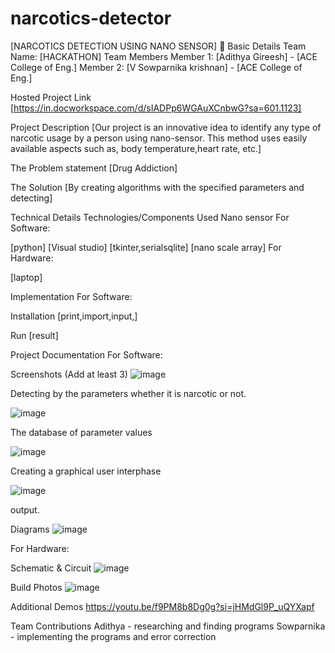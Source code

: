 # narcotics-detector
[NARCOTICS DETECTION USING NANO SENSOR] 🎯
Basic Details
Team Name: [HACKATHON]
Team Members
Member 1: [Adithya Gireesh] - [ACE College of Eng.]
Member 2: [V Sowparnika krishnan] - [ACE College of Eng.]

Hosted Project Link
[https://in.docworkspace.com/d/sIADPp6WGAuXCnbwG?sa=601.1123]

Project Description
[Our project is an innovative idea to identify any type of narcotic usage by a person using nano-sensor. This method uses easily available aspects such as, body temperature,heart rate, etc.]

The Problem statement
[Drug Addiction]

The Solution
[By creating algorithms with the specified parameters and detecting]

Technical Details
Technologies/Components Used  Nano sensor
For Software:

[python]
[Visual studio]
[tkinter,serialsqlite]
[nano scale array]
For Hardware:

[laptop]

Implementation
For Software:

Installation
[print,import,input,]

Run
[result]

Project Documentation
For Software:

Screenshots (Add at least 3)
![image](https://github.com/user-attachments/assets/44d58a4d-d21a-44ac-907a-0e267c043e28)

Detecting by the parameters whether it is narcotic or not.


![image](https://github.com/user-attachments/assets/47dadfd9-e7b5-4b6f-8e2f-48d5653633cb)

The database of parameter values


![image](https://github.com/user-attachments/assets/177ef772-9bdf-403e-a519-d2047d706a0a)

Creating a graphical user interphase

![image](https://github.com/user-attachments/assets/0f38e06f-4229-4f7f-bde8-ef436d8e6085)

output.


Diagrams
![image](https://github.com/user-attachments/assets/64616570-1712-4c2a-83c3-5a7890159cce)


For Hardware:

Schematic & Circuit
![image](https://github.com/user-attachments/assets/5d756a35-0675-44aa-b966-e84132d6aa3d)


Build Photos
![image](https://github.com/user-attachments/assets/9fea9e16-4a77-4094-9705-e10b5163edcf)





Additional Demos
https://youtu.be/f9PM8b8Dg0g?si=jHMdGl9P_uQYXapf

Team Contributions
Adithya - researching and finding programs
Sowparnika - implementing the programs and error correction
